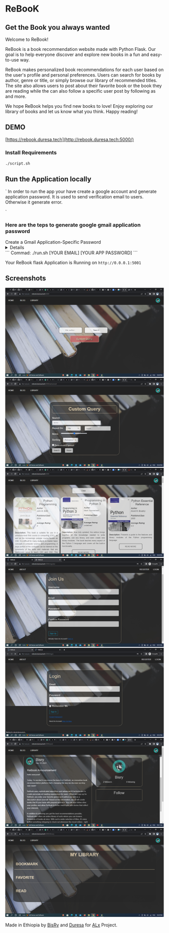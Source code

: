 # ReBooK
## Get the Book you always wanted

Welcome to ReBook!

ReBook is a book recommendation website made with Python Flask. Our goal is to help everyone discover and explore new books in a fun and easy-to-use way. 

ReBook makes personalized book recommendations for each user based on the user's profile and personal preferences. Users can search for books by author, genre or title, or simply browse our library of recommended titles. The site also allows users to post about their favorite book or the book they are reading while the can also follow a specific user post by following as and more. 

We hope ReBook helps you find new books to love! Enjoy exploring our library of books and let us know what you think. Happy reading!

## DEMO
[https://rebook.duresa.tech](http://rebook.duresa.tech:5000/)
### Install Requirements
```bash
./script.sh
```

## Run the Application locally
`
In order to run the app your have create a google account and generate application password.
It is used to send verification email to users.
Otherwise it generate error.

`
### Here are the teps to generate google gmail application password
<summary>
 Create a Gmail Application-Specific Password
 <details>
 To generate a new password for an email program to access your Gmail account through IMAP or POP with two-step authentication enabled:
    - Select your profile icon in the upper-right corner of Gmail, then select Manage Google Account.
    - Select Security in the left sidebar.
    - Select App passwords under the Signing into Google section. You're then asked to confirm your Gmail login credentials.
    - Under Select app, choose Mail or Other (Custom name), then select a device.
    - Select Generate.
    - Your password appears in a new window. Follow the on-screen instructions to complete the process, then select Done.
    - You will not see the password again, so type or paste the password into the email program immediately.
</details>
</summary>
```
Commad: ./run.sh [YOUR EMAIL] [YOUR APP PASSWORD]
```

Your ReBook flask Application is Running on `http://0.0.0.1:5001`
## Screenshots
![landing](images/landing-min.png)
![custom search](images/custom-search-min.png)
![search](images/search-min.png)
![register](images/register-min.png)
![login](images/login-min.png)
![blog](images/blog-min.png)
![library](images/library-min.png)

Made in Ethiopia by [BisRy](https://github.com/bisryy) and [Duresa](https://github.com/duressa-feyissa) for [ALx](https://alx.app) Project.
